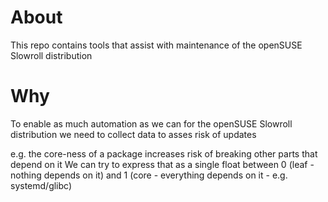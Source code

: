 # About

This repo contains tools that assist with maintenance of the openSUSE Slowroll distribution

# Why

To enable as much automation as we can for the openSUSE Slowroll distribution
we need to collect data to asses risk of updates

e.g. the core-ness of a package increases risk of breaking other parts that depend on it
We can try to express that as a single float between 0 (leaf - nothing depends on it) and 1 (core - everything depends on it - e.g. systemd/glibc)


